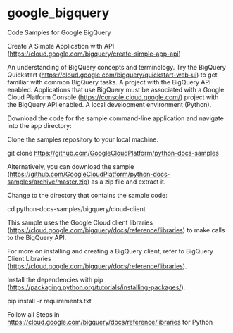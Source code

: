 # google_bigquery

Code Samples for Google BigQuery

Create A Simple Application with API 
(https://cloud.google.com/bigquery/create-simple-app-api)

An understanding of BigQuery concepts and terminology.
Try the BigQuery Quickstart (https://cloud.google.com/bigquery/quickstart-web-ui) to get familiar with common BigQuery tasks.
A project with the BigQuery API enabled.
Applications that use BigQuery must be associated with a Google Cloud Platform Console (https://console.cloud.google.com/) project with the BigQuery API enabled.
A local development environment (Python).

Download the code for the sample command-line application and navigate into the app directory:

Clone the samples repository to your local machine.

git clone https://github.com/GoogleCloudPlatform/python-docs-samples

Alternatively, you can download the sample (https://github.com/GoogleCloudPlatform/python-docs-samples/archive/master.zip) as a zip file and extract it.

Change to the directory that contains the sample code:

cd python-docs-samples/bigquery/cloud-client

This sample uses the Google Cloud client libraries (https://cloud.google.com/bigquery/docs/reference/libraries) to make calls to the BigQuery API.

For more on installing and creating a BigQuery client, refer to BigQuery Client Libraries (https://cloud.google.com/bigquery/docs/reference/libraries).

Install the dependencies with pip (https://packaging.python.org/tutorials/installing-packages/).

pip install -r requirements.txt


Follow all Steps  in https://cloud.google.com/bigquery/docs/reference/libraries for Python
